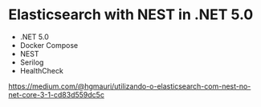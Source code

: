 # Elasticsearch with NEST in .NET 5.0
- .NET 5.0
- Docker Compose
- NEST
- Serilog
- HealthCheck

https://medium.com/@hgmauri/utilizando-o-elasticsearch-com-nest-no-net-core-3-1-cd83d559dc5c
